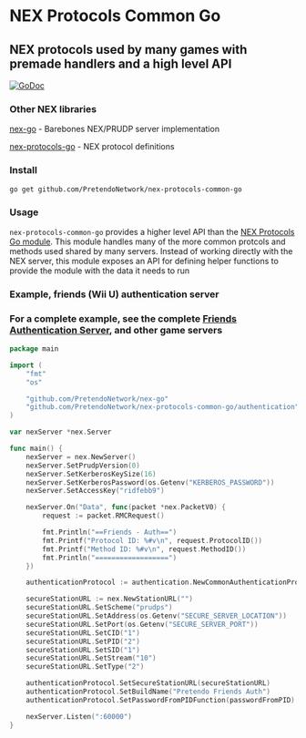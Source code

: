 # NEX Protocols Common Go
## NEX protocols used by many games with premade handlers and a high level API

[![GoDoc](https://godoc.org/github.com/PretendoNetwork/nex-protocols-common-go?status.svg)](https://godoc.org/github.com/PretendoNetwork/nex-protocols-common-go)

### Other NEX libraries
[nex-go](https://github.com/PretendoNetwork/nex-go) - Barebones NEX/PRUDP server implementation

[nex-protocols-go](https://github.com/PretendoNetwork/nex-protocols-go) - NEX protocol definitions

### Install

`go get github.com/PretendoNetwork/nex-protocols-common-go`

### Usage

`nex-protocols-common-go` provides a higher level API than the [NEX Protocols Go module](https://github.com/PretendoNetwork/nex-protocols-go). This module handles many of the more common protcols and methods used shared by many servers. Instead of working directly with the NEX server, this module exposes an API for defining helper functions to provide the module with the data it needs to run

### Example, friends (Wii U) authentication server
### For a complete example, see the complete [Friends Authentication Server](https://github.com/PretendoNetwork/friends-authentication), and other game servers

```go
package main

import (
	"fmt"
	"os"

	"github.com/PretendoNetwork/nex-go"
	"github.com/PretendoNetwork/nex-protocols-common-go/authentication"
)

var nexServer *nex.Server

func main() {
	nexServer = nex.NewServer()
	nexServer.SetPrudpVersion(0)
	nexServer.SetKerberosKeySize(16)
	nexServer.SetKerberosPassword(os.Getenv("KERBEROS_PASSWORD"))
	nexServer.SetAccessKey("ridfebb9")

	nexServer.On("Data", func(packet *nex.PacketV0) {
		request := packet.RMCRequest()

		fmt.Println("==Friends - Auth==")
		fmt.Printf("Protocol ID: %#v\n", request.ProtocolID())
		fmt.Printf("Method ID: %#v\n", request.MethodID())
		fmt.Println("==================")
	})

	authenticationProtocol := authentication.NewCommonAuthenticationProtocol(nexServer)

	secureStationURL := nex.NewStationURL("")
	secureStationURL.SetScheme("prudps")
	secureStationURL.SetAddress(os.Getenv("SECURE_SERVER_LOCATION"))
	secureStationURL.SetPort(os.Getenv("SECURE_SERVER_PORT"))
	secureStationURL.SetCID("1")
	secureStationURL.SetPID("2")
	secureStationURL.SetSID("1")
	secureStationURL.SetStream("10")
	secureStationURL.SetType("2")

	authenticationProtocol.SetSecureStationURL(secureStationURL)
	authenticationProtocol.SetBuildName("Pretendo Friends Auth")
	authenticationProtocol.SetPasswordFromPIDFunction(passwordFromPID)

	nexServer.Listen(":60000")
}
```